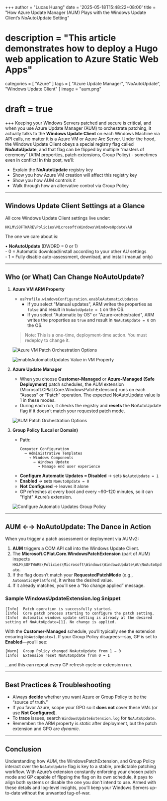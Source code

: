 +++
author = "Lucas Huang"
date = '2025-05-18T15:48:22+08:00'
title = "How Azure Update Manager (AUM) Plays with the Windows Update Client’s NoAutoUpdate Setting"
# description = "This article demonstrates how to deploy a Hugo web application to Azure Static Web Apps"
categories = [
    "Azure"
]
tags = [
    "Azure Update Manager",
    "NoAutoUpdate",
    "Windows Update Client"
]
image = "aum.png"
# draft = true
+++
Keeping your Windows Servers patched and secure is critical, and when you use Azure Update Manager (AUM) to orchestrate patching, it actually talks to the **Windows Update Client** on each Windows Machine via API calls, no matter it is a Azure VM or Azure Arc Server. Under the hood, the Windows Update Client obeys a special registry flag called **NoAutoUpdate**, and that flag can be flipped by multiple “masters of ceremony” (ARM properties, patch extensions, Group Policy) - sometimes even in conflict! In this post, we’ll:

- Explain the **NoAutoUpdate** registry key  
- Show you how Azure VM creation will affect this registry key  
- Show you how AUM controls it  
- Walk through how an altervative control via Group Policy

---

## Windows Update Client Settings at a Glance

All core Windows Update Client settings live under:

```
HKLM\SOFTWARE\Policies\Microsoft\Windows\WindowsUpdate\AU
```

The one we care about is:

  • **NoAutoUpdate** (DWORD = 0 or 1)  
    - 0 = Automatic download/install according to your other AU settings  
    - 1 = Fully disable auto-assessment, download, and install (manual only)  

---

## Who (or What) Can Change NoAutoUpdate?

1. **Azure VM ARM Property**  
   - `osProfile.windowsConfiguration.enableAutomaticUpdates`  
      - If you select "Manual updates", ARM writes the properties as `false` and result in `NoAutoUpdate = 1` on the OS.  
      - If you select "Automatic by OS" or "Azure-orchestrated", ARM writes the properties as `true` and result in `NoAutoUpdate = 0` on the OS.  
   > Note: This is a one-time, deployment-time action. You must redeploy to change it.

   ![Azure VM Patch Orchestration Options](Azure-VM-Patch-Orchestration-Options.png)

   ![enableAutomaticUpdates Value in VM Property](enableAutomaticUpdates-value-in-VM-Property.png)

2. **Azure Update Manager**  
   - When you choose **Customer-Managed** or **Azure-Managed (Safe Deployment)** patch schedules, the AUM extension (Microsoft.CPlat.Core.WindowsPatchExtension) runs on each “Assess” or “Patch” operation. The expected NoAutoUpdate value is 1 in these modes.  
   - During each run, it checks the registry and **resets** the NoAutoUpdate flag if it doesn’t match your requested patch mode. 

   ![AUM Patch Orchestration Options](AUM-Patch-Orchestration-Options.png)

3. **Group Policy (Local or Domain)**  
   - Path:  
     ```
     Computer Configuration 
       → Administrative Templates 
         → Windows Components 
           → Windows Update 
             → Manage end user experience
     ```  
   - **Configure Automatic Updates = Disabled** → sets `NoAutoUpdate = 1`  
   - **Enabled** → sets `NoAutoUpdate = 0`  
   - **Not Configured** → leaves it alone  
   - GP refreshes at every boot and every ~90–120 minutes, so it can "fight" Azure’s extension.

   ![Configure Automatic Updates Group Policy](Configure-Automatic-Updates-Group-Policy.png)
---

## AUM ←→ NoAutoUpdate: The Dance in Action

When you trigger a patch assessment or deployment via AUMv2:

1. **AUM** triggers a COM API call into the Windows Update Client.  
2. The **Microsoft.CPlat.Core.WindowsPatchExtension** (part of AUM) inspects `HKLM\SOFTWARE\Policies\Microsoft\Windows\WindowsUpdate\AU\NoAutoUpdate`.  
3. If the flag doesn’t match your **RequestedPatchMode** (e.g., `AutomaticByPlatform`), it writes the desired value.  
4. If it already matches, you’ll see a “No change applied” message.

### Sample WindowsUpdateExtension.log Snippet

```text
[Info]  Patch operation is successfully started. 
[Info]  Core patch process starting to configure the patch setting. 
[Info]  Automatic windows update setting is already at the desired setting of NoAutoUpdate=[1]. No change is applied.
```

With the **Customer-Managed** schedule, you’ll typically see the extension ensuring `NoAutoUpdate=1`. If your Group Policy disagrees—say, GP is set to **Enabled**—you’ll see:

```text
[Warn]  Group Policy changed NoAutoUpdate from 1 → 0
[Info]  Extension reset NoAutoUpdate from 0 → 1
```

…and this can repeat every GP refresh cycle or extension run.

---

## Best Practices & Troubleshooting

- Always **decide** whether you want Azure or Group Policy to be the “source of truth.”  
- If you favor Azure, scope your GPO so it **does not** cover these VMs (or use **Not Configured**).  
- To **trace** issues, search `WindowsUpdateExtension.log` for `NoAutoUpdate`.  
- Remember: the ARM property is _static_ after deployment, but the patch extension and GPO are _dynamic_.

---

## Conclusion

Understanding how AUM, the WindowsPatchExtension, and Group Policy interact over the `NoAutoUpdate` flag is key to a stable, predictable patching workflow. With Azure’s extension constantly enforcing your chosen patch mode and GP capable of flipping the flag on its own schedule, it pays to align both systems or disable the one you don’t intend to use. Armed with these details and log-level insights, you’ll keep your Windows Servers up-to-date without the unwanted tug-of-war.